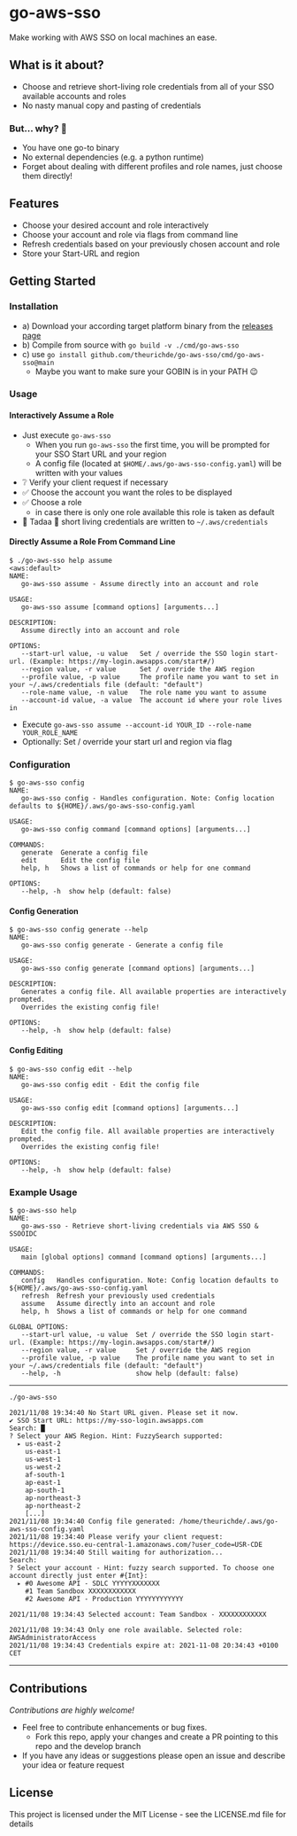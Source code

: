 # go-aws-sso

Make working with AWS SSO on local machines an ease.

## What is it about?

* Choose and retrieve short-living role credentials from all of your SSO available accounts and roles
* No nasty manual copy and pasting of credentials

### But... why? 🤔
* You have one go-to binary
* No external dependencies (e.g. a python runtime)
* Forget about dealing with different profiles and role names, just choose them directly!


## Features

* Choose your desired account and role interactively
* Choose your account and role via flags from command line
* Refresh credentials based on your previously chosen account and role
* Store your Start-URL and region

## Getting Started

### Installation
* a) Download your according target platform binary from the [releases page](https://github.com/theurichde/go-aws-sso/releases)
* b) Compile from source with `go build -v ./cmd/go-aws-sso`
* c) use `go install github.com/theurichde/go-aws-sso/cmd/go-aws-sso@main`
  * Maybe you want to make sure your GOBIN is in your PATH 😉

### Usage
#### Interactively Assume a Role
* Just execute `go-aws-sso`
  * When you run `go-aws-sso` the first time, you will be prompted for your SSO Start URL and your region
  * A config file (located at  `$HOME/.aws/go-aws-sso-config.yaml`) will be written with your values
* ❔ Verify your client request if necessary 
* ✅ Choose the account you want the roles to be displayed
* ✅ Choose a role
    * in case there is only one role available this role is taken as default
* 🥳 Tadaa 🥳 short living credentials are written to `~/.aws/credentials`

#### Directly Assume a Role From Command Line

```
$ ./go-aws-sso help assume                                                                                                                                                   <aws:default>
NAME:
   go-aws-sso assume - Assume directly into an account and role

USAGE:
   go-aws-sso assume [command options] [arguments...]

DESCRIPTION:
   Assume directly into an account and role

OPTIONS:
   --start-url value, -u value   Set / override the SSO login start-url. (Example: https://my-login.awsapps.com/start#/)
   --region value, -r value      Set / override the AWS region
   --profile value, -p value     The profile name you want to set in your ~/.aws/credentials file (default: "default")
   --role-name value, -n value   The role name you want to assume
   --account-id value, -a value  The account id where your role lives in
```

* Execute `go-aws-sso assume --account-id YOUR_ID --role-name YOUR_ROLE_NAME`
* Optionally: Set / override your start url and region via flag

### Configuration
```
$ go-aws-sso config                                 
NAME:
   go-aws-sso config - Handles configuration. Note: Config location defaults to ${HOME}/.aws/go-aws-sso-config.yaml

USAGE:
   go-aws-sso config command [command options] [arguments...]

COMMANDS:
   generate  Generate a config file
   edit      Edit the config file
   help, h   Shows a list of commands or help for one command

OPTIONS:
   --help, -h  show help (default: false)
```

#### Config Generation
  ```
  $ go-aws-sso config generate --help
  NAME:
     go-aws-sso config generate - Generate a config file
  
  USAGE:
     go-aws-sso config generate [command options] [arguments...]
  
  DESCRIPTION:
     Generates a config file. All available properties are interactively prompted.
     Overrides the existing config file!
  
  OPTIONS:
     --help, -h  show help (default: false)
  ```

#### Config Editing
  ```
  $ go-aws-sso config edit --help    
  NAME:
     go-aws-sso config edit - Edit the config file
  
  USAGE:
     go-aws-sso config edit [command options] [arguments...]
  
  DESCRIPTION:
     Edit the config file. All available properties are interactively prompted.
     Overrides the existing config file!
  
  OPTIONS:
     --help, -h  show help (default: false)
  ```

### Example Usage
```
$ go-aws-sso help  
NAME:
   go-aws-sso - Retrieve short-living credentials via AWS SSO & SSOOIDC

USAGE:
   main [global options] command [command options] [arguments...]

COMMANDS:
   config   Handles configuration. Note: Config location defaults to ${HOME}/.aws/go-aws-sso-config.yaml
   refresh  Refresh your previously used credentials
   assume   Assume directly into an account and role
   help, h  Shows a list of commands or help for one command

GLOBAL OPTIONS:
   --start-url value, -u value  Set / override the SSO login start-url. (Example: https://my-login.awsapps.com/start#/)
   --region value, -r value     Set / override the AWS region
   --profile value, -p value    The profile name you want to set in your ~/.aws/credentials file (default: "default")
   --help, -h                   show help (default: false)
```

---
```
./go-aws-sso

2021/11/08 19:34:40 No Start URL given. Please set it now.
✔ SSO Start URL: https://my-sso-login.awsapps.com
Search: █
? Select your AWS Region. Hint: FuzzySearch supported: 
  ▸ us-east-2
    us-east-1
    us-west-1
    us-west-2
    af-south-1
    ap-east-1
    ap-south-1
    ap-northeast-3
    ap-northeast-2
    [...]
2021/11/08 19:34:40 Config file generated: /home/theurichde/.aws/go-aws-sso-config.yaml
2021/11/08 19:34:40 Please verify your client request: https://device.sso.eu-central-1.amazonaws.com/?user_code=USR-CDE
2021/11/08 19:34:40 Still waiting for authorization...
Search: 
? Select your account - Hint: fuzzy search supported. To choose one account directly just enter #{Int}: 
  ▸ #0 Awesome API - SDLC YYYYYXXXXXXX
    #1 Team Sandbox XXXXXXXXXXXX
    #2 Awesome API - Production YYYYYYYYYYYY

2021/11/08 19:34:43 Selected account: Team Sandbox - XXXXXXXXXXXX

2021/11/08 19:34:43 Only one role available. Selected role: AWSAdministratorAccess
2021/11/08 19:34:43 Credentials expire at: 2021-11-08 20:34:43 +0100 CET
```
---

## Contributions

*Contributions are highly welcome!*

* Feel free to contribute enhancements or bug fixes. 
  * Fork this repo, apply your changes and create a PR pointing to this repo and the develop branch
* If you have any ideas or suggestions please open an issue and describe your idea or feature request

## License

This project is licensed under the MIT License - see the LICENSE.md file for details
